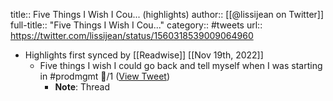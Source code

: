 title:: Five Things I Wish I Cou... (highlights)
author:: [[@lissijean on Twitter]]
full-title:: "Five Things I Wish I Cou..."
category:: #tweets
url:: https://twitter.com/lissijean/status/1560318539009064960

- Highlights first synced by [[Readwise]] [[Nov 19th, 2022]]
	- Five things I wish I could go back and tell myself when I was starting in #prodmgmt 🧵/1 ([View Tweet](https://twitter.com/lissijean/status/1560318539009064960))
		- **Note**: Thread